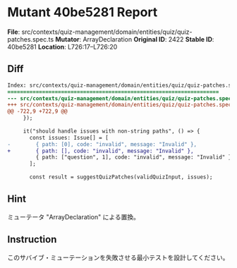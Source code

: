 # Mutant 40be5281 Report

**File**: src/contexts/quiz-management/domain/entities/quiz/quiz-patches.spec.ts
**Mutator**: ArrayDeclaration
**Original ID**: 2422
**Stable ID**: 40be5281
**Location**: L726:17–L726:20

## Diff

```diff
Index: src/contexts/quiz-management/domain/entities/quiz/quiz-patches.spec.ts
===================================================================
--- src/contexts/quiz-management/domain/entities/quiz/quiz-patches.spec.ts	original
+++ src/contexts/quiz-management/domain/entities/quiz/quiz-patches.spec.ts	mutated #2422
@@ -722,9 +722,9 @@
     });
 
     it("should handle issues with non-string paths", () => {
       const issues: Issue[] = [
-        { path: [0], code: "invalid", message: "Invalid" },
+        { path: [], code: "invalid", message: "Invalid" },
         { path: ["question", 1], code: "invalid", message: "Invalid" },
       ];
 
       const result = suggestQuizPatches(validQuizInput, issues);
```

## Hint

ミューテータ "ArrayDeclaration" による置換。

## Instruction

このサバイブ・ミューテーションを失敗させる最小テストを設計してください。
